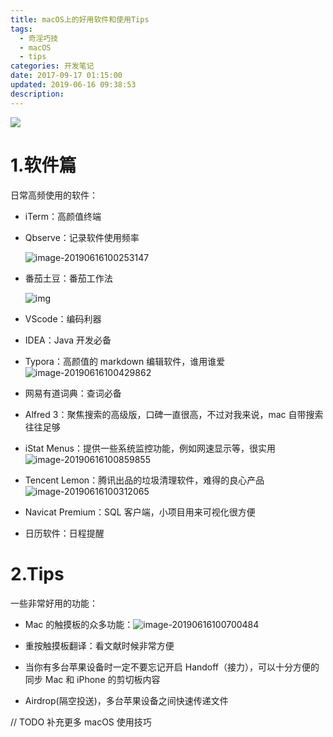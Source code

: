 ```yaml
---
title: macOS上的好用软件和使用Tips 
tags:
  - 奇淫巧技
  - macOS
  - tips
categories: 开发笔记
date: 2017-09-17 01:15:00
updated: 2019-06-16 09:38:53
description: 
---
```


![](https://ws2.sinaimg.cn/large/006tKfTcly1fs3v2tuvzqj31g70th7ar.jpg)
<!-- more -->

# 1.软件篇

日常高频使用的软件：

- iTerm：高颜值终端

- Qbserve：记录软件使用频率

  ![image-20190616100253147](http://ww4.sinaimg.cn/large/006tNc79gy1g42s8x1a94j317p0u0q6r.jpg)

- 番茄土豆：番茄工作法

  ![img](http://ww2.sinaimg.cn/large/006tNc79gy1g42ru2pxk3j30zk0rmtao.jpg)

- VScode：编码利器

- IDEA：Java 开发必备

- Typora：高颜值的 markdown 编辑软件，谁用谁爱![image-20190616100429862](http://ww3.sinaimg.cn/large/006tNc79gy1g42rqbwecyj31mm0qswjc.jpg)

- 网易有道词典：查词必备

- Alfred 3：聚焦搜索的高级版，口碑一直很高，不过对我来说，mac 自带搜索往往足够

- iStat Menus：提供一些系统监控功能，例如网速显示等，很实用
  ![image-20190616100859855](http://ww2.sinaimg.cn/large/006tNc79gy1g42ruzseigj307o0dsgmc.jpg)

- Tencent Lemon：腾讯出品的垃圾清理软件，难得的良心产品
  ![image-20190616100312065](http://ww1.sinaimg.cn/large/006tNc79gy1g42rp179uzj31ck0u0anq.jpg)

- Navicat Premium：SQL 客户端，小项目用来可视化很方便

- 日历软件：日程提醒



# 2.Tips

一些非常好用的功能：

- Mac 的触摸板的众多功能：![image-20190616100700484](http://ww3.sinaimg.cn/large/006tNc79gy1g42rsxjur7j31140smwv9.jpg)
- 重按触摸板翻译：看文献时候非常方便

- 当你有多台苹果设备时一定不要忘记开启 Handoff（接力），可以十分方便的同步 Mac 和 iPhone 的剪切板内容
- Airdrop(隔空投送)，多台苹果设备之间快速传递文件



// TODO 补充更多 macOS 使用技巧